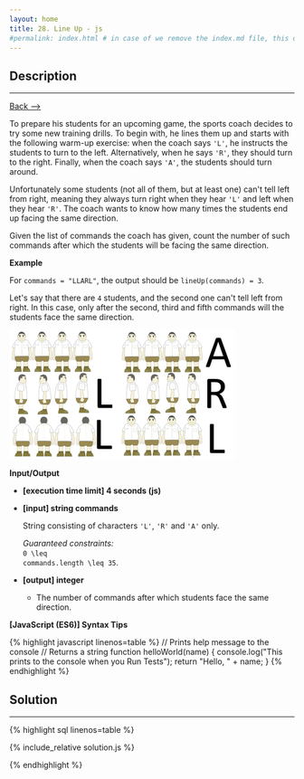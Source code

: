 ```yaml
---
layout: home
title: 28. Line Up - js
#permalink: index.html # in case of we remove the index.md file, this doc will be the index page
---
```


<div class="row">
<div class="columnStmt" markdown="1">

## Description

---

[Back --> ](../README.md)

To prepare his students for an upcoming game, the sports coach decides to try some new training drills. To begin with, he lines them up and starts with the following warm-up exercise: when the coach says <code>'L'</code>, he instructs the students to turn to the left. Alternatively, when he says <code>'R'</code>, they should turn to the right. Finally, when the coach says <code>'A'</code>, the students should turn around.

Unfortunately some students (not all of them, but at least one) can't tell left from right, meaning they always turn right when they hear <code>'L'</code> and left when they hear <code>'R'</code>. The coach wants to know how many times the students end up facing the same direction.

Given the list of commands the coach has given, count the number of such commands after which the students will be facing the same direction.

**Example**

For <code>commands = "LLARL"</code>, the output should be
<code>lineUp(commands) = 3</code>.

Let's say that there are <code>4</code> students, and the second one can't tell left from right. In this case, only after the second, third and fifth commands will the students face the same direction.

![](../images/example.png)

**Input/Output**

- **[execution time limit] 4 seconds (js)**

- **[input] string commands**

  String consisting of characters <code>'L'</code>, <code>'R'</code> and <code>'A'</code> only.

  _Guaranteed constraints:_<br>
  <code type='math/tex'>0 \leq commands.length \leq 35</code>.

- **[output] integer**

  - The number of commands after which students face the same direction.

**[JavaScript (ES6)] Syntax Tips**

{% highlight javascript linenos=table %}
// Prints help message to the console
// Returns a string
function helloWorld(name) {
console.log("This prints to the console when you Run Tests");
return "Hello, " + name;
}
{% endhighlight %}

</div>
<div class="columnSol" markdown="1">

## Solution

---

{% highlight sql linenos=table %}

{% include_relative solution.js %}

{% endhighlight %}

</div>
</div>
